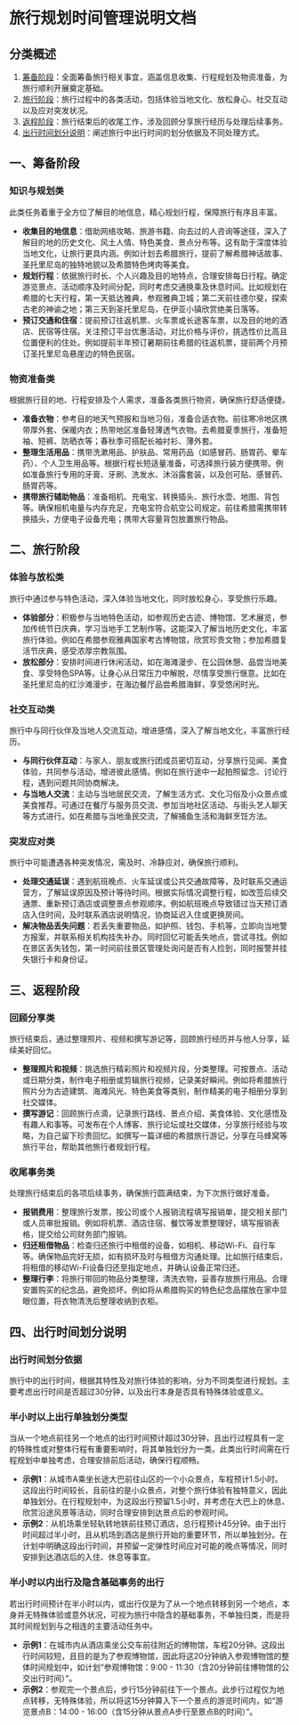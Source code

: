 # 旅行规划时间管理说明文档

## 分类概述
1. [筹备阶段](#一、筹备阶段)：全面筹备旅行相关事宜，涵盖信息收集、行程规划及物资准备，为旅行顺利开展奠定基础。
2. [旅行阶段](#二、旅行阶段)：旅行过程中的各类活动，包括体验当地文化、放松身心、社交互动以及应对突发状况。
3. [返程阶段](#三、返程阶段)：旅行结束后的收尾工作，涉及回顾分享旅行经历与处理后续事务。
4. [出行时间划分说明](#四、出行时间划分说明)：阐述旅行中出行时间的划分依据及不同处理方式。

## 一、筹备阶段
### 知识与规划类
此类任务着重于全方位了解目的地信息，精心规划行程，保障旅行有序且丰富。
 - **收集目的地信息**：借助网络攻略、旅游书籍、向去过的人咨询等途径，深入了解目的地的历史文化、风土人情、特色美食、景点分布等。这有助于深度体验当地文化，让旅行更具内涵。例如计划去希腊旅行，提前了解希腊神话故事、圣托里尼岛的独特地貌以及希腊特色烤肉等美食。
 - **规划行程**：依据旅行时长、个人兴趣及目的地特点，合理安排每日行程。确定游览景点、活动顺序及时间分配，同时考虑交通换乘及休息时间。比如规划在希腊的七天行程，第一天抵达雅典，参观雅典卫城；第二天前往德尔斐，探索古老的神谕之地；第三天到圣托里尼岛，在伊亚小镇欣赏绝美日落等。
 - **预订交通和住宿**：提前预订往返机票、火车票或长途客车票，以及目的地的酒店、民宿等住宿。关注预订平台优惠活动，对比价格与评价，挑选性价比高且位置便利的住处。例如提前半年预订暑期前往希腊的往返机票，提前两个月预订圣托里尼岛悬崖边的特色民宿。

### 物资准备类
根据旅行目的地、行程安排及个人需求，准备各类旅行物资，确保旅行舒适便捷。
 - **准备衣物**：参考目的地天气预报和当地习俗，准备合适衣物。前往寒冷地区携带厚外套、保暖内衣；热带地区准备轻薄透气衣物。去希腊夏季旅行，准备短袖、短裤、防晒衣等；春秋季可搭配长袖衬衫、薄外套。
 - **整理生活用品**：携带洗漱用品、护肤品、常用药品（如感冒药、肠胃药、晕车药）、个人卫生用品等。根据行程长短适量准备，可选择旅行装方便携带。例如准备旅行专用的牙膏、牙刷、洗发水、沐浴露套装，以及创可贴、感冒药、肠胃药等。
 - **携带旅行辅助物品**：准备相机、充电宝、转换插头、旅行水壶、地图、背包等。确保相机电量与内存充足，充电宝符合航空公司规定。前往希腊需携带转换插头，方便电子设备充电；携带大容量背包放置旅行物品。

## 二、旅行阶段
### 体验与放松类
旅行中通过参与特色活动，深入体验当地文化，同时放松身心，享受旅行乐趣。
 - **体验部分**：积极参与当地特色活动，如参观历史古迹、博物馆、艺术展览，参加传统节日庆典，学习当地手工艺制作等。这能深入了解当地历史文化，丰富旅行体验。例如在希腊参观雅典国家考古博物馆，欣赏珍贵文物；参加希腊复活节庆典，感受浓厚宗教氛围。
 - **放松部分**：安排时间进行休闲活动，如在海滩漫步、在公园休憩、品尝当地美食、享受特色SPA等。让身心从日常压力中解脱，尽情享受旅行惬意。比如在圣托里尼岛的红沙滩漫步，在海边餐厅品尝希腊海鲜，享受悠闲时光。

### 社交互动类
旅行中与同行伙伴及当地人交流互动，增进感情，深入了解当地文化，丰富旅行经历。
 - **与同行伙伴互动**：与家人、朋友或旅行团成员密切互动，分享旅行见闻、美食体验，共同参与活动，增进彼此感情。例如在旅行途中一起拍照留念、讨论行程，遇到问题共同协商解决。
 - **与当地人交流**：主动与当地居民交流，了解生活方式、文化习俗及小众景点或美食推荐。可通过在餐厅与服务员交流、参加当地社区活动、与街头艺人聊天等方式进行。如在希腊与当地渔民交流，了解捕鱼生活和海鲜烹饪方法。

### 突发应对类
旅行中可能遭遇各种突发情况，需及时、冷静应对，确保旅行顺利。
 - **处理交通延误**：遇到航班晚点、火车延误或公共交通故障等，及时联系交通运营方，了解延误原因及预计等待时间。根据实际情况调整行程，如改签后续交通票、重新预订酒店或调整景点参观顺序。例如航班晚点导致错过当天预订酒店入住时间，及时联系酒店说明情况，协商延迟入住或更换房间。
 - **解决物品丢失问题**：若丢失重要物品，如护照、钱包、手机等，立即向当地警方报案，并联系相关机构挂失补办。同时回忆可能丢失地点，尝试寻找。例如在景区丢失钱包，第一时间前往景区管理处询问是否有人捡到，同时报警并挂失银行卡和身份证。

## 三、返程阶段
### 回顾分享类
旅行结束后，通过整理照片、视频和撰写游记等，回顾旅行经历并与他人分享，延续美好回忆。
 - **整理照片和视频**：挑选旅行精彩照片和视频片段，分类整理。可按景点、活动或日期分类，制作电子相册或剪辑旅行视频，记录美好瞬间。例如将希腊旅行照片分为古迹建筑、海滩风光、特色美食等类别，制作精美的电子相册分享到社交媒体。
 - **撰写游记**：回顾旅行点滴，记录旅行路线、景点介绍、美食体验、文化感悟及有趣人和事等。可发布在个人博客、旅行论坛或社交媒体，分享旅行经验与攻略，为自己留下珍贵回忆。如撰写一篇详细的希腊旅行游记，分享在马蜂窝等旅行平台，帮助其他旅行者规划行程。

### 收尾事务类
处理旅行结束后的各项后续事务，确保旅行圆满结束，为下次旅行做好准备。
 - **报销费用**：整理旅行发票，按公司或个人报销流程填写报销单，提交相关部门或人员审批报销。例如将机票、酒店住宿、餐饮等发票整理好，填写报销表格，提交给公司财务部门报销。
 - **归还租借物品**：检查归还旅行中租借的设备，如相机、移动Wi-Fi、自行车等。确保物品完好无损，如有损坏及时与租借方沟通处理。比如旅行结束后，将租借的移动Wi-Fi设备归还至指定地点，并确认设备正常归还。
 - **整理行李**：将旅行带回的物品分类整理，清洗衣物，妥善存放旅行用品。合理安置购买的纪念品，避免损坏。例如将从希腊购买的特色纪念品摆放在家中显眼位置，将衣物清洗后整理收纳到衣柜。

## 四、出行时间划分说明
### 出行时间划分依据
旅行中的出行时间，根据其特性及对旅行体验的影响，分为不同类型进行规划。主要考虑出行时间是否超过30分钟，以及出行本身是否具有特殊体验或意义。
### 半小时以上出行单独划分类型
当从一个地点前往另一个地点的出行时间预计超过30分钟，且出行过程具有一定的特殊性或对整体行程有重要影响时，将其单独划分为一类。此类出行时间需在行程规划中单独考虑，合理安排前后活动，确保行程顺畅。
 - **示例1**：从城市A乘坐长途大巴前往山区的一个小众景点，车程预计1.5小时。这段出行时间较长，且前往的是小众景点，对整个旅行体验有独特意义，因此单独划分。在行程规划中，为这段出行预留1.5小时，并考虑在大巴上的休息、欣赏沿途风景等活动，同时合理安排到达景点后的参观时间。
 - **示例2**：从机场乘坐轻轨转地铁前往预订酒店，总行程预计45分钟。由于出行时间超过半小时，且从机场到酒店是旅行开始的重要环节，所以单独划分。在计划中明确这段出行时间，并预留一定弹性时间应对可能的晚点等情况，同时安排到达酒店后的入住、休息等事宜。
### 半小时以内出行及隐含基础事务的出行
若出行时间预计在半小时以内，或出行仅是为了从一个地点转移到另一个地点，本身并无特殊体验或意外状况，可视为旅行中隐含的基础事务，不单独归类，而是将其时间规划到与之相连的主要活动任务中。
 - **示例1**：在城市内从酒店乘坐公交车前往附近的博物馆，车程20分钟。这段出行时间较短，且目的是为了参观博物馆，因此将这20分钟纳入参观博物馆的整体时间规划中，如计划“参观博物馆：9:00 - 11:30（含20分钟前往博物馆的公交出行时间）”。
 - **示例2**：参观完一个景点后，步行15分钟前往下一个景点。此步行过程仅为地点转移，无特殊体验，所以将这15分钟算入下一个景点的游览时间内，如“游览景点B：14:00 - 16:00（含15分钟从景点A步行至景点B的时间）”。 